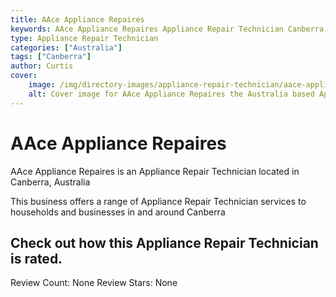 ```yaml
---
title: AAce Appliance Repaires
keywords: AAce Appliance Repaires Appliance Repair Technician Canberra Australia 
type: Appliance Repair Technician 
categories: ["Australia"]
tags: ["Canberra"]
author: Curtis
cover:
    image: /img/directory-images/appliance-repair-technician/aace-appliance-repaires.webp
    alt: Cover image for AAce Appliance Repaires the Australia based Appliance Repair Technician servicing Canberra 
---
```


# AAce Appliance Repaires
AAce Appliance Repaires is an Appliance Repair Technician located in Canberra, Australia

This business offers a range of Appliance Repair Technician services to households and businesses in and around Canberra

## Check out how this Appliance Repair Technician is rated.
Review Count: None
Review Stars: None
